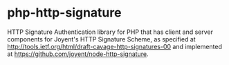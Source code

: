 php-http-signature
==================

HTTP Signature Authentication library for PHP that has client and
server components for Joyent's HTTP Signature Scheme, as specified
at http://tools.ietf.org/html/draft-cavage-http-signatures-00 and
implemented at https://github.com/joyent/node-http-signature.
